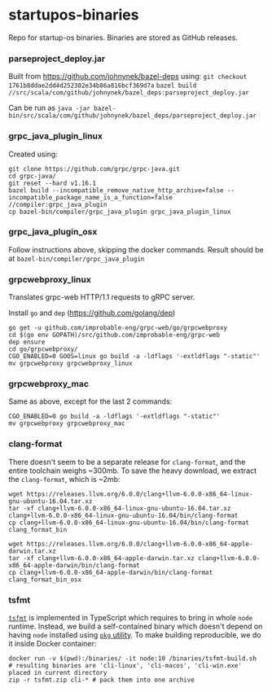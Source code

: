 # startupos-binaries
Repo for startup-os binaries. Binaries are stored as GitHub releases.

### parseproject_deploy.jar
Built from https://github.com/johnynek/bazel-deps using:
`git checkout 1761b8ddae2dd4d252302e34b86a816bcf369d7a`
`bazel build //src/scala/com/github/johnynek/bazel_deps:parseproject_deploy.jar`

Can be run as
`java -jar bazel-bin/src/scala/com/github/johnynek/bazel_deps/parseproject_deploy.jar`

### grpc_java_plugin_linux
Created using:
```
git clone https://github.com/grpc/grpc-java.git
cd grpc-java/
git reset --hard v1.16.1
bazel build --incompatible_remove_native_http_archive=false --incompatible_package_name_is_a_function=false //compiler:grpc_java_plugin
cp bazel-bin/compiler/grpc_java_plugin grpc_java_plugin_linux
```

### grpc_java_plugin_osx
Follow instructions above, skipping the docker commands.
Result should be at `bazel-bin/compiler/grpc_java_plugin`


### grpcwebproxy_linux
Translates grpc-web HTTP/1.1 requests to gRPC server.

Install `go` and `dep` (https://github.com/golang/dep)
```
go get -u github.com/improbable-eng/grpc-web/go/grpcwebproxy
cd $(go env GOPATH)/src/github.com/improbable-eng/grpc-web
dep ensure
cd go/grpcwebproxy/
CGO_ENABLED=0 GOOS=linux go build -a -ldflags '-extldflags "-static"'
mv grpcwebproxy grpcwebproxy_linux
```

### grpcwebproxy_mac
Same as above, except for the last 2 commands:
```
CGO_ENABLED=0 go build -a -ldflags '-extldflags "-static"'
mv grpcwebproxy grpcwebproxy_mac
```

### clang-format
There doesn't seem to be a separate release for `clang-format`, and the entire toolchain weighs ~300mb.
To save the heavy download, we extract the `clang-format`, which is ~2mb:

```
wget https://releases.llvm.org/6.0.0/clang+llvm-6.0.0-x86_64-linux-gnu-ubuntu-16.04.tar.xz
tar -xf clang+llvm-6.0.0-x86_64-linux-gnu-ubuntu-16.04.tar.xz clang+llvm-6.0.0-x86_64-linux-gnu-ubuntu-16.04/bin/clang-format
cp clang+llvm-6.0.0-x86_64-linux-gnu-ubuntu-16.04/bin/clang-format clang_format_bin

wget https://releases.llvm.org/6.0.0/clang+llvm-6.0.0-x86_64-apple-darwin.tar.xz
tar -xf clang+llvm-6.0.0-x86_64-apple-darwin.tar.xz clang+llvm-6.0.0-x86_64-apple-darwin/bin/clang-format
cp clang+llvm-6.0.0-x86_64-apple-darwin/bin/clang-format clang_format_bin_osx
```

### tsfmt

[`tsfmt`](https://github.com/vvakame/typescript-formatter) is implemented in TypeScript which requires to bring in
whole `node` runtime. Instead, we build a self-contained binary which doesn't depend on having `node` installed
using [`pkg` utility](https://github.com/zeit/pkg). To make building reproducible, we do it inside Docker container:

```
docker run -v $(pwd):/binaries/ -it node:10 /binaries/tsfmt-build.sh
# resulting binaries are 'cli-linux', 'cli-macos', 'cli-win.exe' placed in current directory
zip -r tsfmt.zip cli-* # pack them into one archive
```

